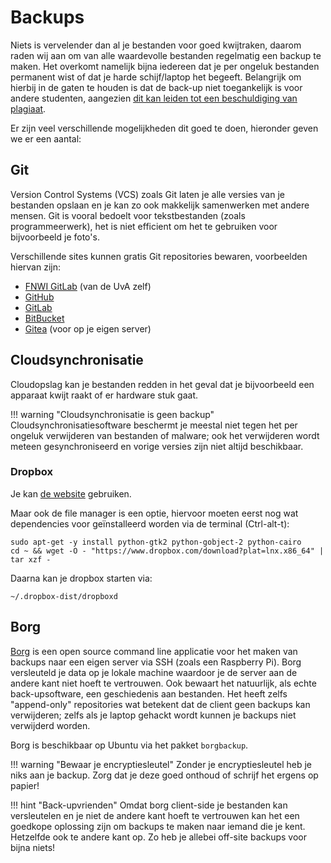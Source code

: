 # Backups

Niets is vervelender dan al je bestanden voor goed kwijtraken, daarom raden wij aan om van alle waardevolle bestanden regelmatig een backup te maken. Het overkomt namelijk bijna iedereen dat je per ongeluk bestanden permanent wist of dat je harde schijf/laptop het begeeft. Belangrijk om hierbij in de gaten te houden is dat de back-up niet toegankelijk is voor andere studenten, aangezien [dit kan leiden tot een beschuldiging van plagiaat](http://student.uva.nl/en/content/az/plagiarism-and-fraud/plagiarism-and-fraud.html).

Er zijn veel verschillende mogelijkheden dit goed te doen, hieronder geven we er een aantal:

## Git
Version Control Systems (VCS) zoals Git laten je alle versies van je bestanden opslaan en je kan zo ook makkelijk samenwerken met andere mensen. Git is vooral bedoelt voor tekstbestanden (zoals programmeerwerk), het is niet efficient om het te gebruiken voor bijvoorbeeld je foto's.

Verschillende sites kunnen gratis Git repositories bewaren, voorbeelden hiervan zijn:
* [FNWI GitLab](https://gitlab-fnwi.uva.nl) (van de UvA zelf)
* [GitHub]([GitHub](https://github.com))
* [GitLab]([GitLab](https://gitlab.com))
* [BitBucket](https://bitbucket.com)
* [Gitea](https://gitea.io) (voor op je eigen server)

## Cloudsynchronisatie
Cloudopslag kan je bestanden redden in het geval dat je bijvoorbeeld een apparaat kwijt raakt of er hardware stuk gaat.

!!! warning "Cloudsynchronisatie is geen backup"
    Cloudsynchronisatiesoftware beschermt je meestal niet tegen het per ongeluk verwijderen van bestanden of malware; ook het verwijderen wordt meteen gesynchroniseerd en vorige versies zijn niet altijd beschikbaar.

### Dropbox

Je kan [de website](https://www.dropbox.com) gebruiken.

Maar ook de file manager is een optie, hiervoor moeten eerst nog wat dependencies voor geïnstalleerd worden via de terminal (Ctrl-alt-t):

```
sudo apt-get -y install python-gtk2 python-gobject-2 python-cairo
cd ~ && wget -O - "https://www.dropbox.com/download?plat=lnx.x86_64" | tar xzf -
```

Daarna kan je dropbox starten via:

```
~/.dropbox-dist/dropboxd
```

## Borg
[Borg](https://borgbackup.readthedocs.io/en/stable/) is een open source command line applicatie voor het maken van backups naar een eigen server via SSH (zoals een Raspberry Pi). Borg versleuteld je data op je lokale machine waardoor je de server aan de andere kant niet hoeft te vertrouwen. Ook bewaart het natuurlijk, als echte back-upsoftware, een geschiedenis aan bestanden. Het heeft zelfs "append-only" repositories wat betekent dat de client geen backups kan verwijderen; zelfs als je laptop gehackt wordt kunnen je backups niet verwijderd worden.

Borg is beschikbaar op Ubuntu via het pakket `borgbackup`.

!!! warning "Bewaar je encryptiesleutel"
    Zonder je encryptiesleutel heb je niks aan je backup. Zorg dat je deze goed onthoud of schrijf het ergens op papier!

!!! hint "Back-upvrienden"
    Omdat borg client-side je bestanden kan versleutelen en je niet de andere kant hoeft te vertrouwen kan het een goedkope oplossing zijn om backups te maken naar iemand die je kent. Hetzelfde ook te andere kant op. Zo heb je allebei off-site backups voor bijna niets!
